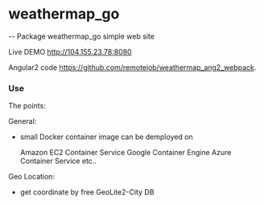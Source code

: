 # weathermap_go
--
Package weathermap_go simple web site

Live DEMO http://104.155.23.78:8080

Angular2 code https://github.com/remotejob/weathermap_ang2_webpack.


### Use

The points:

General:

* small Docker container image can be demployed on

    Amazon EC2 Container Service
    Google Container Engine
    Azure Container Service etc..

Geo Location:

* get coordinate by free GeoLite2-City DB
